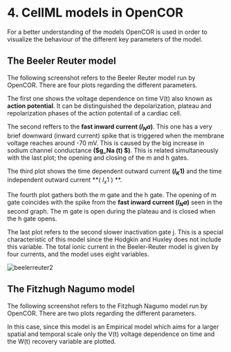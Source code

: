 # 4. CellML models in OpenCOR 
For a better understanding of the models OpenCOR is used in order to visualize the behaviour of the different key parameters of the model.

## The Beeler Reuter model 

The following screenshot refers to the Beeler Reuter model run by OpenCOR. There are four plots regarding the different parameters.

The first one shows the voltage dependence on time  V(t)  also known as **action potential**. It can be distinguished the depolarization, plateau and repolarization phases of the action potentail of a cardiac cell. 

The second reffers to the **fast inward current ($I_Na$)**. This one has a very brief downward (inward current) spike that is triggered when the membrane voltage reaches around -70 mV. This is caused by the big increase in sodium channel conductance **($g_Na (t) $)**. This is related simultaneously with the last plot; the opening and closing of the m and h gates. 

The third plot shows the time dependent outward current **($I_K1$)** and the time independent outward current  **( $I_x1$ ) **. 

The fourth plot gathers both the m gate and the h gate. The opening of m gate coincides with the spike from the  **fast inward current ($I_Na$)** seen in the second graph. The m gate is open during the plateau and is closed when the h gate opens. 

The last plot refers to the second slower inactivation gate j. This is a special characteristic of this model since the Hodgkin and Huxley does not include this variable.  The total ionic current in the Beeler-Reuter model is given by four currents, and the model uses eight variables.

![beelerreuter2](https://user-images.githubusercontent.com/39902241/42158670-68bdde56-7df1-11e8-9662-d92f4916b663.jpg)

## The Fitzhugh Nagumo model 

The following screenshot refers to the Fitzhugh Nagumo model  run by OpenCOR. There are two plots regarding the different parameters. 

In this case, since this model is an Empirical model which aims for a larger spatial and temporal scale only the V(t) voltage dependence on time and the W(t) recovery variable are plotted. 






